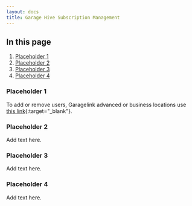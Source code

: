 ```yaml
---
layout: docs
title: Garage Hive Subscription Management
---
```


## In this page
1. [Placeholder 1](#placeholder-1)
2. [Placeholder 2](#placeholder-2)
3. [Placeholder 3](#placeholder-3)
4. [Placeholder 4](#placeholder-4)

### Placeholder 1
To add or remove users, Garagelink advanced or business locations use [this link](https://sign.signable.app/#/widget/rqaWkkfane){:target="_blank"}.

### Placeholder 2
Add text here.

### Placeholder 3
Add text here.

### Placeholder 4
Add text here.
